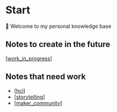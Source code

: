 # Start

👋 Welcome to my personal knowledge base

## Notes to create in the future

[[work_in_progress]]

## Notes that need work

- [[hci]]
- [[storytelling]]
- [[maker_community]]

[//begin]: # "Autogenerated link references for markdown compatibility"
[work_in_progress]: work_in_progress "work_in_progress"
[hci]: hci "Human-Computer-Interaction"
[storytelling]: storytelling "Storytelling"
[maker_community]: maker_community "Maker Community"
[//end]: # "Autogenerated link references"